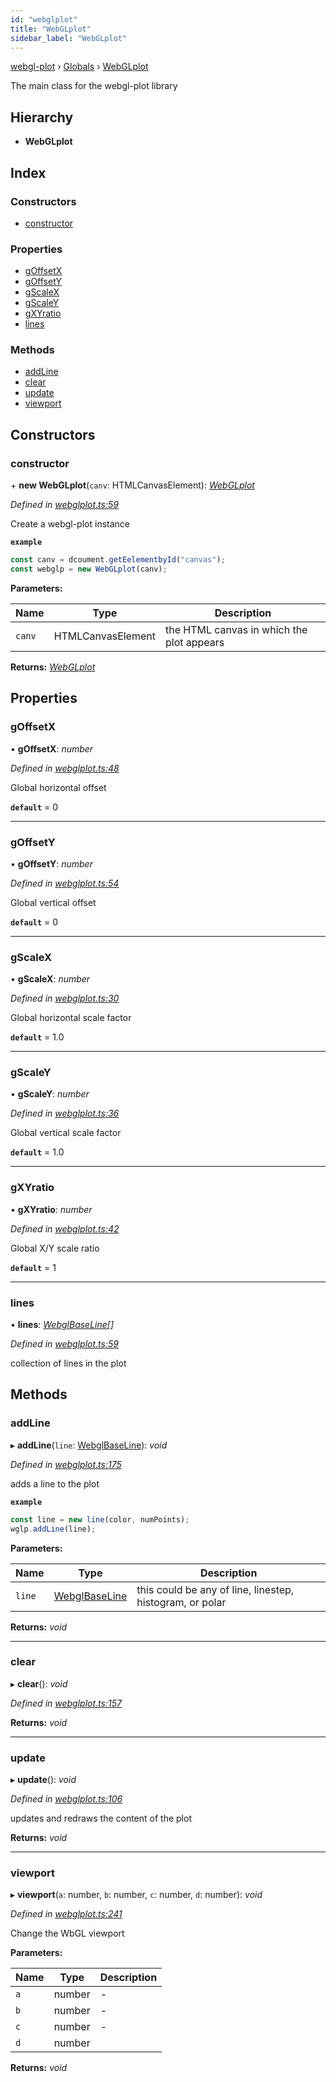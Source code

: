 ```yaml
---
id: "webglplot"
title: "WebGLplot"
sidebar_label: "WebGLplot"
---
```


[webgl-plot](../index.md) › [Globals](../globals.md) › [WebGLplot](webglplot.md)

The main class for the webgl-plot library

## Hierarchy

* **WebGLplot**

## Index

### Constructors

* [constructor](webglplot.md#constructor)

### Properties

* [gOffsetX](webglplot.md#goffsetx)
* [gOffsetY](webglplot.md#goffsety)
* [gScaleX](webglplot.md#gscalex)
* [gScaleY](webglplot.md#gscaley)
* [gXYratio](webglplot.md#gxyratio)
* [lines](webglplot.md#lines)

### Methods

* [addLine](webglplot.md#addline)
* [clear](webglplot.md#clear)
* [update](webglplot.md#update)
* [viewport](webglplot.md#viewport)

## Constructors

###  constructor

\+ **new WebGLplot**(`canv`: HTMLCanvasElement): *[WebGLplot](webglplot.md)*

*Defined in [webglplot.ts:59](https://github.com/danchitnis/webgl-plot/blob/3034d30/src/webglplot.ts#L59)*

Create a webgl-plot instance

**`example`** 
```typescript
const canv = dcoument.getEelementbyId("canvas");
const webglp = new WebGLplot(canv);
```

**Parameters:**

Name | Type | Description |
------ | ------ | ------ |
`canv` | HTMLCanvasElement | the HTML canvas in which the plot appears  |

**Returns:** *[WebGLplot](webglplot.md)*

## Properties

###  gOffsetX

• **gOffsetX**: *number*

*Defined in [webglplot.ts:48](https://github.com/danchitnis/webgl-plot/blob/3034d30/src/webglplot.ts#L48)*

Global horizontal offset

**`default`** = 0

___

###  gOffsetY

• **gOffsetY**: *number*

*Defined in [webglplot.ts:54](https://github.com/danchitnis/webgl-plot/blob/3034d30/src/webglplot.ts#L54)*

Global vertical offset

**`default`** = 0

___

###  gScaleX

• **gScaleX**: *number*

*Defined in [webglplot.ts:30](https://github.com/danchitnis/webgl-plot/blob/3034d30/src/webglplot.ts#L30)*

Global horizontal scale factor

**`default`** = 1.0

___

###  gScaleY

• **gScaleY**: *number*

*Defined in [webglplot.ts:36](https://github.com/danchitnis/webgl-plot/blob/3034d30/src/webglplot.ts#L36)*

Global vertical scale factor

**`default`** = 1.0

___

###  gXYratio

• **gXYratio**: *number*

*Defined in [webglplot.ts:42](https://github.com/danchitnis/webgl-plot/blob/3034d30/src/webglplot.ts#L42)*

Global X/Y scale ratio

**`default`** = 1

___

###  lines

• **lines**: *[WebglBaseLine](webglbaseline.md)[]*

*Defined in [webglplot.ts:59](https://github.com/danchitnis/webgl-plot/blob/3034d30/src/webglplot.ts#L59)*

collection of lines in the plot

## Methods

###  addLine

▸ **addLine**(`line`: [WebglBaseLine](webglbaseline.md)): *void*

*Defined in [webglplot.ts:175](https://github.com/danchitnis/webgl-plot/blob/3034d30/src/webglplot.ts#L175)*

adds a line to the plot

**`example`** 
```typescript
const line = new line(color, numPoints);
wglp.addLine(line);
```

**Parameters:**

Name | Type | Description |
------ | ------ | ------ |
`line` | [WebglBaseLine](webglbaseline.md) | this could be any of line, linestep, histogram, or polar  |

**Returns:** *void*

___

###  clear

▸ **clear**(): *void*

*Defined in [webglplot.ts:157](https://github.com/danchitnis/webgl-plot/blob/3034d30/src/webglplot.ts#L157)*

**Returns:** *void*

___

###  update

▸ **update**(): *void*

*Defined in [webglplot.ts:106](https://github.com/danchitnis/webgl-plot/blob/3034d30/src/webglplot.ts#L106)*

updates and redraws the content of the plot

**Returns:** *void*

___

###  viewport

▸ **viewport**(`a`: number, `b`: number, `c`: number, `d`: number): *void*

*Defined in [webglplot.ts:241](https://github.com/danchitnis/webgl-plot/blob/3034d30/src/webglplot.ts#L241)*

Change the WbGL viewport

**Parameters:**

Name | Type | Description |
------ | ------ | ------ |
`a` | number | - |
`b` | number | - |
`c` | number | - |
`d` | number |   |

**Returns:** *void*
